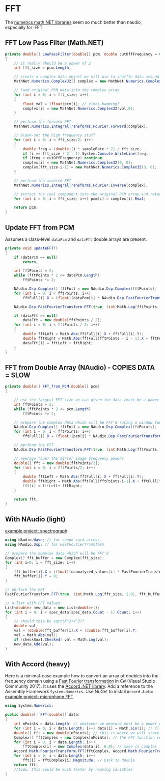 # FFT
The [numerics math.NET libraries](https://numerics.mathdotnet.com) seem so much better than naudio, especially for iFFT

## FFT Low Pass Filter (Math.NET)
```cs
private double[] LowPassFilter(double[] pcm, double cutOffFrequency = 60, double sampleRate = 44100)
{
    // it really should be a power of 2
    int fft_size = pcm.Length;

    // create a complex data object we will use to shuffle data around
    MathNet.Numerics.Complex32[] complex = new MathNet.Numerics.Complex32[fft_size];

    // load original PCM data into the complex array
    for (int i = 0; i < fft_size; i++)
    {
        float val = (float)pcm[i]; // times hamming?
        complex[i] = new MathNet.Numerics.Complex32(val,0);
    }

    // perform the forward FFT
    MathNet.Numerics.IntegralTransforms.Fourier.Forward(complex);

    // blank-out the high frequency stuff
    for (int i = 0; i < fft_size/2; i++)
    {
        double freq = (double)(i * sampleRate * 2) / fft_size;
        if (i == fft_size / 2 - 1) System.Console.WriteLine(freq);
        if (freq < cutOffFrequency) continue;
        complex[i] = new MathNet.Numerics.Complex32(0, 0);
        complex[fft_size-i-1] = new MathNet.Numerics.Complex32(0, 0);
    }

    // perform the inverse FFT
    MathNet.Numerics.IntegralTransforms.Fourier.Inverse(complex);

    // extract the real component into the original PCM array and return it
    for (int i = 0; i < fft_size; i++) pcm[i] = complex[i].Real;

    return pcm;
}
```

## Update FFT from PCM
Assumes a class-level `dataPcm` and `dataFft` double arrays are present.
```cs
private void updateFFT()
{
    if (dataPcm == null)
        return;

    int fftPoints = 2;
    while (fftPoints * 2 <= dataPcm.Length)
        fftPoints *= 2;

    NAudio.Dsp.Complex[] fftFull = new NAudio.Dsp.Complex[fftPoints];
    for (int i = 0; i < fftPoints; i++)
        fftFull[i].X = (float)(dataPcm[i] * NAudio.Dsp.FastFourierTransform.HammingWindow(i, fftPoints));

    NAudio.Dsp.FastFourierTransform.FFT(true, (int)Math.Log(fftPoints, 2.0), fftFull);

    if (dataFft == null)
        dataFft = new double[fftPoints / 2];
    for (int i = 0; i < fftPoints / 2; i++)
    {
        double fftLeft = Math.Abs(fftFull[i].X + fftFull[i].Y);
        double fftRight = Math.Abs(fftFull[fftPoints - i - 1].X + fftFull[fftPoints - i - 1].Y);
        dataFft[i] = fftLeft + fftRight;
    }
}
```


## FFT from Double Array (NAudio) - COPIES DATA = SLOW
```cs
private double[] FFT_from_PCM(double[] pcm)
{

    // use the largest FFT size we can given the data (must be a power of 2)
    int fftPoints = 2;
    while (fftPoints * 2 <= pcm.Length)
        fftPoints *= 2;

    // prepare the complex data which will be FFT'd (using a window function)
    NAudio.Dsp.Complex[] fftFull = new NAudio.Dsp.Complex[fftPoints];
    for (int i = 0; i < fftPoints; i++)
        fftFull[i].X = (float)(pcm[i] * NAudio.Dsp.FastFourierTransform.HammingWindow(i, fftPoints));

    // perform the FFT
    NAudio.Dsp.FastFourierTransform.FFT(true, (int)Math.Log(fftPoints, 2.0), fftFull);

    // average (sum) the mirror image frequency powers
    double[] fft = new double[fftPoints/2];
    for (int i = 0; i < fftPoints/2; i++)
    {
        double fftLeft = Math.Abs(fftFull[i].X + fftFull[i].Y);
        double fftRight = Math.Abs(fftFull[fftPoints-i-1].X + fftFull[fftPoints-i-1].Y);
        fft[i] = fftLeft+ fftRight;
    }

    return fft;
}
```


## With NAudio (light)
[example project: spectrograph](/projects/18-01-11_microphone_spectrograph)

```c#
using NAudio.Wave; // for sound card access
using NAudio.Dsp; // for FastFourierTransform
```

```c#
// prepare the complex data which will be FFT'd
Complex[] fft_buffer = new Complex[fft_size];
for (int i=0; i < fft_size; i++)
{
    fft_buffer[i].X = (float)(unanalyzed_values[i] * FastFourierTransform.HammingWindow(i, fft_size));
    fft_buffer[i].Y = 0;
}

// perform the FFT
FastFourierTransform.FFT(true, (int)Math.Log(fft_size, 2.0), fft_buffer);

// a list with FFT values
List<double> new_data = new List<double>();
for (int i = 0; i < spec_data[spec_data.Count - 1].Count; i++)
{
    // should this be sqrt(X^2+Y^2)?
    double val;
    val = (double)fft_buffer[i].X + (double)fft_buffer[i].Y;
    val = Math.Abs(val);
    if (checkBox1.Checked) val = Math.Log(val);
    new_data.Add(val);
}
```

## With Accord (heavy)
Here is a minimal-case example how to convert an array of doubles into the frequency domain using a [Fast Fourier transformation](https://en.wikipedia.org/wiki/Fast_Fourier_transform) in C# (Visual Studio Community 2017). It uses the [Accord .NET library](http://accord-framework.net). Add a reference to the Assembly Framework `System.Numerics`. Use NuGet to install `Accord.Audio`. [example project: microphone FFT](/projects/17-07-16_microphone)
```C#
using System.Numerics;

public double[] FFT(double[] data)
{
    int nPoints = data.Length; // whatever we measure must be a power of 2
    for (int i = 0; i < data.Length; i++) data[i] = Math.Sin(i); // fill it with some data
    double[] fft = new double[nPoints]; // this is where we will store the output (fft)
    Complex[] fftComplex = new Complex[nPoints]; // the FFT function requires complex format
    for (int i = 0; i < data.Length; i++)
        fftComplex[i] = new Complex(data[i], 0.0); // make it complex format
    Accord.Math.FourierTransform.FFT(fftComplex, Accord.Math.FourierTransform.Direction.Forward);
    for (int i = 0; i < data.Length; i++)
        fft[i] = fftComplex[i].Magnitude; // back to double
    return fft;
    //todo: this could be much faster by reusing variables
}
```
